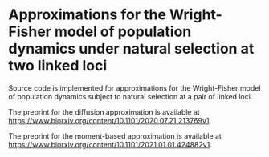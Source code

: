 # Approximations for the Wright-Fisher model of population dynamics under natural selection at two linked loci

Source code is implemented for approximations for the Wright-Fisher model of population dynamics subject to natural selection at a pair of linked loci.

The preprint for the diffusion approximation is available at https://www.biorxiv.org/content/10.1101/2020.07.21.213769v1.

The preprint for the moment-based approximation is available at https://www.biorxiv.org/content/10.1101/2021.01.01.424882v1.
